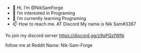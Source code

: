 - 👋 Hi, I’m @NikSamForge
- 👀 I’m interested in Programing
- 🌱 I’m currently learning Programing 
- 📫 How to reach me. AT Discord My name is Nik Sam#3367

<!---
NikSamForge/NikSamForge is a ✨ special ✨ repository because its `README.md` (this file) appears on your GitHub profile.
You can click the Preview link to take a look at your changes.
--->
Yo join my discord server https://discord.gg/z9qPQzfWNj

follow me at Reddit Name: Nik-Sam-Forge

